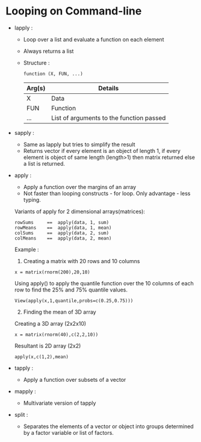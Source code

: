 # Looping on Command-line
* lapply : 

    * Loop over a list and evaluate a function on each element
    * Always returns a list
    
    * Structure : 
         ```
         function (X, FUN, ...)  
         ```
         |Arg(s)|Details|
         |----|---------|
         |X   | Data    |
         |FUN | Function|
         |... | List of arguments to the function passed |

* sapply : 

    * Same as lapply but tries to simplify the result 
    * Returns vector if every element is an object of length 1, if every element is object of same length (length>1) then matrix returned else a list is returned.

* apply : 

   * Apply a function over the margins of an array 
   * Not faster than looping constructs - for loop. Only advantage - less typing. 

   Variants of apply for 2 dimensional arrays(matrices):
         
      rowSums     ==  apply(data, 1, sum)
      rowMeans    ==  apply(data, 1, mean)
      colSums     ==  apply(data, 2, sum)
      colMeans    ==  apply(data, 2, mean)
   
   Example :
        
   1. Creating a matrix with 20 rows and 10 columns

   ```
   x = matrix(rnorm(200),20,10)
   ```
   Using apply() to apply the quantile function over the 10 columns of each row to find the 25% and 75% quantile values.

   ```
   View(apply(x,1,quantile,probs=c(0.25,0.75)))
   ```
    
   2. Finding the mean of 3D array 
    
   Creating a 3D array (2x2x10)
   
   ```
   x = matrix(rnorm(40),c(2,2,10))
   ```
    
   Resultant is 2D array (2x2) 
   ```
   apply(x,c(1,2),mean)
   ```
        
* tapply : 

   * Apply a function over subsets of a vector 
    
* mapply : 

   * Multivariate version of tapply
    
* split : 
   
   * Separates the elements of a vector or object into groups determined by a factor variable or list of factors. 
   
    
